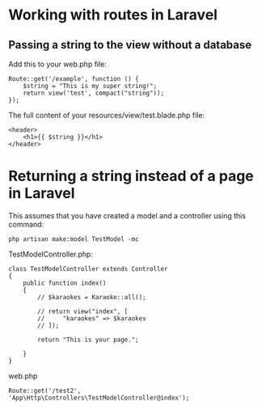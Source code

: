 # Working with routes in Laravel

## Passing a string to the view without a database

Add this to your web.php file:

    Route::get('/example', function () {
        $string = "This is my super string!";
        return view('test', compact("string"));
    });

The full content of your resources/view/test.blade.php file:

    <header>
        <h1>{{ $string }}</h1>
    </header>

# Returning a string instead of a page in Laravel

This assumes that you have created a model and a controller using this command:

    php artisan make:model TestModel -mc

TestModelController.php:

    class TestModelController extends Controller
    {
        public function index()
        {
            // $karaokes = Karaoke::all();

            // return view("index", [
            //     "karaokes" => $karaokes
            // ]);

            return "This is your page.";
            
        }
    }

web.php

    Route::get('/test2', 'App\Http\Controllers\TestModelController@index');